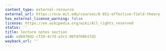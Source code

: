 ```yaml
---
content_type: external-resource
external_url: https://ocw.mit.edu/courses/8-851-effective-field-theory-spring-2013/pages/lecture-notes/
has_external_license_warning: false
license: https://en.wikipedia.org/wiki/All_rights_reserved
status: ''
title: lecture notes section
uid: edb978d2-cf24-4c7d-a3c1-08fd769b1fd2
wayback_url: ''
---
```


